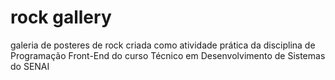 # rock gallery

galeria de posteres de rock criada como atividade prática da disciplina de Programação Front-End do curso Técnico em Desenvolvimento de Sistemas do SENAI
